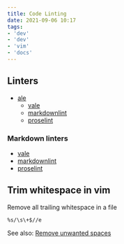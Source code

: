 ```yaml
---
title: Code Linting
date: 2021-09-06 10:17
tags:
- 'dev'
- 'dev'
- 'vim'
- 'docs'
---
```


## Linters

* [ale](20210906095348-ale.md)
  * [vale](20210906095201-vale.md)
  * [markdownlint](20210906101514-markdownlint.md)
  * [proselint](http://proselint.com/)

### Markdown linters

* [vale](20210906095201-vale.md)
* [markdownlint](20210906101514-markdownlint.md)
* [proselint](http://proselint.com/)

## Trim whitespace in vim

Remove all trailing whitespace in a file

```viml
%s/\s\+$//e
```

See also: [Remove unwanted spaces](https://vim.fandom.com/wiki/Remove_unwanted_spaces)

